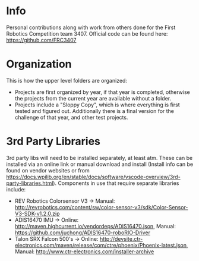 # Info
Personal contributions along with work from others done for the First Robotics Competition team 3407. Official code can be found here: https://github.com/FRC3407

# Organization
This is how the upper level folders are organized:
- Projects are first organized by year, if that year is completed, otherwise the projects from the current year are available without a folder. 
- Projects include a "Sloppy Copy", which is where everything is first tested and figured out. Additionally there is a final version for the challenge of that year, and other test projects. 

# 3rd Party Libraries
3rd party libs will need to be installed separately, at least atm. These can be installed via an online link or manual download and install (Install info can be found on vendor websites or from https://docs.wpilib.org/en/stable/docs/software/vscode-overview/3rd-party-libraries.html). Components in use that require separate libraries include:
- REV Robotics Colorsensor V3 -> Manual: http://revrobotics.com/content/sw/color-sensor-v3/sdk/Color-Sensor-V3-SDK-v1.2.0.zip 
- ADIS16470 IMU -> Online: http://maven.highcurrent.io/vendordeps/ADIS16470.json, Manual: https://github.com/juchong/ADIS16470-roboRIO-Driver
- Talon SRX Falcon 500's -> Online: http://devsite.ctr-electronics.com/maven/release/com/ctre/phoenix/Phoenix-latest.json, Manual: http://www.ctr-electronics.com/installer-archive

